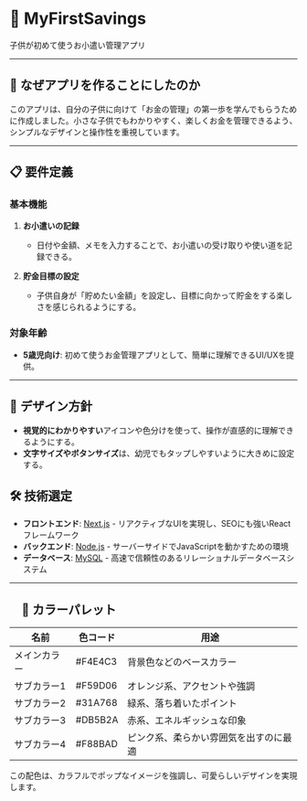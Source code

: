 # 📱 MyFirstSavings

子供が初めて使うお小遣い管理アプリ

---

## 🌟 なぜアプリを作ることにしたのか

このアプリは、自分の子供に向けて「お金の管理」の第一歩を学んでもらうために作成しました。小さな子供でもわかりやすく、楽しくお金を管理できるよう、シンプルなデザインと操作性を重視しています。

---

## 📋 要件定義

### 基本機能
1. **お小遣いの記録**
   - 日付や金額、メモを入力することで、お小遣いの受け取りや使い道を記録できる。

2. **貯金目標の設定**
   - 子供自身が「貯めたい金額」を設定し、目標に向かって貯金をする楽しさを感じられるようにする。

### 対象年齢
- **5歳児向け**: 初めて使うお金管理アプリとして、簡単に理解できるUI/UXを提供。

---

## 🎨 デザイン方針

- **視覚的にわかりやすい**アイコンや色分けを使って、操作が直感的に理解できるようにする。
- **文字サイズやボタンサイズ**は、幼児でもタップしやすいように大きめに設定する。


## 🛠 技術選定

- **フロントエンド**: [Next.js](https://nextjs.org/) - リアクティブなUIを実現し、SEOにも強いReactフレームワーク
- **バックエンド**: [Node.js](https://nodejs.org/) - サーバーサイドでJavaScriptを動かすための環境
- **データベース**: [MySQL](https://www.mysql.com/) - 高速で信頼性のあるリレーショナルデータベースシステム

---

## 　🎨 カラーパレット

| 名前          | 色コード | 用途                                                 |
|---------------|----------|------------------------------------------------------|
| メインカラー  | #F4E4C3  | 背景色などのベースカラー                             |
| サブカラー1   | #F59D06  | オレンジ系、アクセントや強調                         |
| サブカラー2   | #31A768  | 緑系、落ち着いたポイント                             |
| サブカラー3   | #DB5B2A  | 赤系、エネルギッシュな印象                           |
| サブカラー4   | #F88BAD  | ピンク系、柔らかい雰囲気を出すのに最適               |

この配色は、カラフルでポップなイメージを強調し、可愛らしいデザインを実現します。
